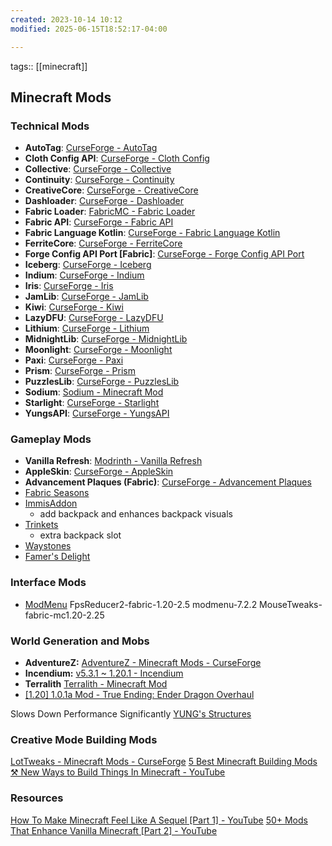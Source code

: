 ```yaml
---
created: 2023-10-14 10:12
modified: 2025-06-15T18:52:17-04:00

---
```

tags:: [[minecraft]]

## Minecraft Mods
### Technical Mods

- **AutoTag**: [CurseForge - AutoTag](https://www.curseforge.com/minecraft/mc-mods/autotag)
- **Cloth Config API**: [CurseForge - Cloth Config](https://www.curseforge.com/minecraft/mc-mods/cloth-config)
- **Collective**: [CurseForge - Collective](https://www.curseforge.com/minecraft/mc-mods/collective)
- **Continuity**: [CurseForge - Continuity](https://www.curseforge.com/minecraft/mc-mods/continuity)
- **CreativeCore**: [CurseForge - CreativeCore](https://www.curseforge.com/minecraft/mc-mods/creativecore)
- **Dashloader**: [CurseForge - Dashloader](https://www.curseforge.com/minecraft/mc-mods/dashloader)
- **Fabric Loader**: [FabricMC - Fabric Loader](https://fabricmc.net/)
- **Fabric API**: [CurseForge - Fabric API](https://www.curseforge.com/minecraft/mc-mods/fabric-api)
- **Fabric Language Kotlin**: [CurseForge - Fabric Language Kotlin](https://www.curseforge.com/minecraft/mc-mods/fabric-language-kotlin)
- **FerriteCore**: [CurseForge - FerriteCore](https://www.curseforge.com/minecraft/mc-mods/ferritecore-fabric)
- **Forge Config API Port [Fabric]**: [CurseForge - Forge Config API Port](https://www.curseforge.com/minecraft/mc-mods/forge-config-api-port-fabric)
- **Iceberg**: [CurseForge - Iceberg](https://www.curseforge.com/minecraft/mc-mods/iceberg-fabric)
- **Indium**: [CurseForge - Indium](https://www.curseforge.com/minecraft/mc-mods/indium)
- **Iris**: [CurseForge - Iris](https://www.curseforge.com/minecraft/mc-mods/irisshaders)
- **JamLib**: [CurseForge - JamLib](https://www.curseforge.com/minecraft/mc-mods/jamlib)
- **Kiwi**: [CurseForge - Kiwi](https://www.curseforge.com/minecraft/mc-mods/kiwi-fabric)
- **LazyDFU**: [CurseForge - LazyDFU](https://www.curseforge.com/minecraft/mc-mods/lazydfu)
- **Lithium**: [CurseForge - Lithium](https://www.curseforge.com/minecraft/mc-mods/lithium)
- **MidnightLib**: [CurseForge - MidnightLib](https://www.curseforge.com/minecraft/mc-mods/midnightlib)
- **Moonlight**: [CurseForge - Moonlight](https://www.curseforge.com/minecraft/mc-mods/selene)
- **Paxi**: [CurseForge - Paxi](https://www.curseforge.com/minecraft/mc-mods/paxi-fabric)
- **Prism**: [CurseForge - Prism](https://www.curseforge.com/minecraft/mc-mods/prism-fabric)
- **PuzzlesLib**: [CurseForge - PuzzlesLib](https://www.curseforge.com/minecraft/mc-mods/puzzles-lib)
- **Sodium**: [Sodium - Minecraft Mod](https://modrinth.com/mod/sodium)
- **Starlight**: [CurseForge - Starlight](https://www.curseforge.com/minecraft/mc-mods/starlight)
- **YungsAPI**: [CurseForge - YungsAPI](https://www.curseforge.com/minecraft/mc-mods/yungs-api-fabric)


### Gameplay Mods
- **Vanilla Refresh**: [Modrinth - Vanilla Refresh](https://modrinth.com/datapack/vanilla-refresh)
- **AppleSkin**: [CurseForge - AppleSkin](https://www.curseforge.com/minecraft/mc-mods/appleskin)
- **Advancement Plaques (Fabric)**: [CurseForge - Advancement Plaques](https://www.curseforge.com/minecraft/mc-mods/advancement-plaques-fabric)
- [Fabric Seasons](https://modrinth.com/mod/fabric-seasons/version/2.2.1+1.20)
- [ImmisAddon](https://modrinth.com/mod/inmisaddon)
	- add backpack and enhances backpack visuals
- [Trinkets](https://modrinth.com/mod/trinkets/version/3.7.1)
	- extra backpack slot
- [Waystones](https://www.curseforge.com/minecraft/mc-mods/waystones-fabric)
- [Famer's Delight](https://www.curseforge.com/minecraft/mc-mods/farmers-delight-fabric/screenshots)

### Interface Mods
- [ModMenu](https://modrinth.com/mod/modmenu/version/7.2.2)
FpsReducer2-fabric-1.20-2.5
modmenu-7.2.2
MouseTweaks-fabric-mc1.20-2.25
### World Generation and Mobs
- **AdventureZ:** [AdventureZ - Minecraft Mods - CurseForge](https://www.curseforge.com/minecraft/mc-mods/adventurez)
- **Incendium:** [v5.3.1 \~ 1.20.1 - Incendium](https://modrinth.com/mod/incendium/version/5.3.1)
- **Terralith** [Terralith - Minecraft Mod](https://modrinth.com/mod/terralith)
- [[1.20] 1.0.1a Mod - True Ending: Ender Dragon Overhaul](https://modrinth.com/datapack/true-ending/version/1.0.1a+mod)

Slows Down Performance Significantly
[YUNG's Structures](https://www.curseforge.com/minecraft/search?gameFlavorsIds=4&page=1&pageSize=20&search=YUNG's&sortType=1)


### Creative Mode Building Mods
[LotTweaks - Minecraft Mods - CurseForge](https://www.curseforge.com/minecraft/mc-mods/lottweaks)
[5 Best Minecraft Building Mods ⚒️ New Ways to Build Things In Minecraft - YouTube](https://www.youtube.com/watch?v=LGHQPeJWH14)
### Resources
[How To Make Minecraft Feel Like A Sequel [Part 1] - YouTube](https://www.youtube.com/watch?v=phoW7znBn_E)
[50+ Mods That Enhance Vanilla Minecraft [Part 2] - YouTube](https://www.youtube.com/watch?v=QDJO9a1FaEw&t=0s)
